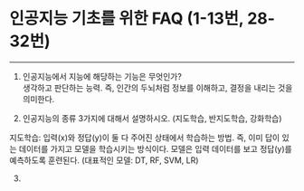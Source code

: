 # 인공지능 기초를 위한 FAQ (1-13번, 28-32번)
---
1. 인공지능에서 지능에 해당하는 기능은 무엇인가?<br>
  생각하고 판단하는 능력. 즉, 인간의 두뇌처럼 정보를 이해하고, 결정을 내리는 것을 의미한다.

2. 인공지능의 종류 3가지에 대해서 설명하시오. (지도학습, 반지도학습, 강화학습)

  지도학습: 입력(x)와 정답(y)이 둘 다 주어진 상태에서 학습하는 방법.
  즉, 이미 답이 있는 데이터를 가지고 모델을 학습시키는 방식이다.
  모델은 입력 데이터를 보고 정답(y)를 예측하도록 훈련된다. (대표적인 모델: DT, RF, SVM, LR)

3. 
